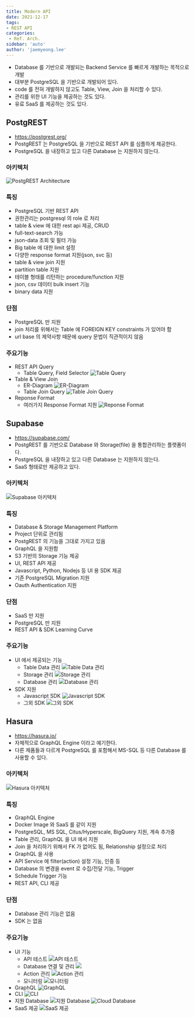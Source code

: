 ```yaml
---
title: Modern API
date: 2021-12-17
tags:
- REST API
categories: 
 - Ref. Arch.
sidebar: 'auto'
author: 'jaemyeong.lee'
---
```


- Database 를 기반으로 개발되는 Backend Service 를 빠르게 개발하는 목적으로 개발
- 대부분 PostgreSQL 을 기반으로 개발되어 있다.
- code 를 전혀 개발하지 않고도 Table, View, Join 을 처리할 수 있다.
- 관리를 위한 UI 기능을 제공하는 것도 있다.
- 유료 SaaS 를 제공하는 것도 있다.

## PostgREST
- https://postgrest.org/
- PostgREST 는 PostgreSQL 을 기반으로 REST API 를 심플하게 제공한다.
- PostgreSQL 을 내장하고 있고 다른 Database 는 지원하지 않는다.

### 아키텍처
![PostgREST Architecture](./images/postgrest_archi.png)

### 특징
- PostgreSQL 기반 REST API
- 권한관리는 postgresql 의 role 로 처리
- table & view 에 대한 rest api 제공, CRUD
- full-text-search 가능
- json-data 조회 및 필터 가능
- Big table 에 대한 limit 설정
- 다양한 response format 지원(json, svc 등)
- table & view join 지원
- partition table 지원
- 테이블 형태를 리턴하는 procedure/function 지원
- json, csv 데이터 bulk insert 기능
- binary data 지원

### 단점
- PostgreSQL 만 지원
- join 처리를 위해서는 Table 에 FOREIGN KEY constraints 가 있어야 함
- url base 의 제약사항 때문에 query 문법이 직관적이지 않음

### 주요기능
- REST API Query
  - Table Query, Field Selector
    ![Table Query](./images/2021-12-17-15-55-21.png)
- Table & View Join
  - ER-Diagram
    ![ER-Diagram](./images/2021-12-17-15-53-07.png)
  - Table Join Query
    ![Table Join Query](./images/2021-12-17-15-55-56.png)
- Reponse Format
  - 여러가지 Response Format 지원
    ![Reponse Format](./images/2021-12-17-15-59-58.png)

## Supabase
- https://supabase.com/
- PostgREST 를 기반으로 Database 와 Storage(file) 을 통합관리하는 플랫폼이다.
- PostgreSQL 을 내장하고 있고 다른 Database 는 지원하지 않는다.
- SaaS 형태로만 제공하고 있다.

### 아키텍처
![Supabase 아키텍처](./images/2021-12-17-16-05-01.png)

### 특징
- Database & Storage Management Platform
- Project 단위로 관리됨
- PostgREST 의 기능을 그대로 가지고 있음
- GraphQL 을 지원함
- S3 기반의 Storage 기능 제공
- UI, REST API 제공
- Javascript, Python, Nodejs 등 UI 용 SDK 제공
- 기존 PostgreSQL Migration 지원
- Oauth Authentication 지원

### 단점
- SaaS 만 지원
- PostgreSQL 만 지원
- REST API & SDK Learning Curve

### 주요기능
- UI 에서 제공되는 기능
  - Table Data 관리
   ![Table Data 관리](./images/2021-12-17-16-06-33.png)
  - Storage 관리
    ![Storage 관리](./images/2021-12-17-16-07-47.png)
  - Database 관리
    ![Database 관리](./images/2021-12-17-16-10-11.png)
- SDK 지원
  - Javascript SDK
    ![Javascript SDK](./images/2021-12-17-16-13-04.png)
  - 그외 SDK
    ![그외 SDK](./images/2021-12-17-16-14-56.png)

## Hasura
- https://hasura.io/
- 자체적으로 GraphQL Engine 이라고 예기한다.
- 다른 제품들과 다르게 PostgreSQL 를 포함해서 MS-SQL 등 다른 Database 를 사용할 수 있다.

### 아키텍처
![Hasura 아키텍처](./images/2021-12-17-16-30-10.png)

### 특징
- GraphQL Engine 
- Docker Image 와 SaaS 를 같이 지원
- PostgreSQL, MS SQL, Citus/Hyperscale, BigQuery 지원, 계속 추가중
- Table 관리, GraphQL 을 UI 에서 지원
- Join 을 처리하기 위해서 FK 가 없어도 됨, Relationship 설정으로 처리
- GraphQL 을 사용
- API Service 에 filter(action) 설정 기능, 인증 등
- Database 의 변경을 event 로 수집/전달 기능, Trigger
- Schedule Trigger 기능
- REST API, CLI 제공

### 단점
- Database 관리 기능은 없음
- SDK 는 없음

### 주요기능
- UI 기능
  - API 테스트
    ![API 테스트](./images/2021-12-17-16-17-51.png)
  - Database 연결 및 관리
    ![](./images/2021-12-17-16-18-26.png)
  - Action 관리
    ![Action 관리](./images/2021-12-17-16-19-15.png)
  - 모니터링
    ![모니터링](./images/2021-12-17-16-19-46.png)
- GraphQL
  ![GraphQL](./images/2021-12-17-16-24-53.png)
- CLI
  ![CLI](./images/2021-12-17-16-26-37.png)
- 지원 Database
  ![지원 Database](./images/2021-12-17-16-24-05.png)
  ![Cloud Database](./images/2021-12-17-16-29-07.png)
- SaaS 제공
  ![SaaS 제공](./images/2021-12-17-16-21-40.png)
